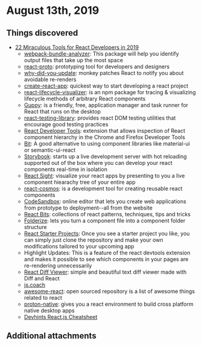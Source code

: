 # August 13th, 2019

## Things discovered

* [22 Miraculous Tools for React Developers in 2019](https://dev.to/jsmanifest/22-miraculous-tools-for-react-developers-in-2019-4i46)
    * [webpack-bundle-analyzer](https://github.com/webpack-contrib/webpack-bundle-analyzer): This package will help you identify output files that take up the most space
    * [react-proto](https://github.com/React-Proto/react-proto): prototyping tool for developers and designers
    * [why-did-you-update](https://github.com/welldone-software/why-did-you-render): monkey patches React to notify you about avoidable re-renders
    * [create-react-app](https://github.com/facebook/create-react-app): quickest way to start developing a react project
    * [react-lifecycle-visualizer](https://github.com/Oblosys/react-lifecycle-visualizer): is an npm package for tracing & visualizing lifecycle methods of arbitrary React components
    * [Guppy](https://github.com/joshwcomeau/guppy): is a friendly, free, application manager and task runner for React that runs on the desktop
    * [react-testing-library](https://github.com/testing-library/react-testing-library):  provides react DOM testing utilities that encourage good testing practices
    * [React Developer Tools](https://github.com/facebook/react-devtools): extension that allows inspection of React component hierarchy in the Chrome and Firefox Developer Tools
    * [Bit](https://bit.dev/): A good alternative to using component libraries like material-ui or semantic-ui-react
    * [Storybook](https://storybook.js.org/): starts up a live development server with hot reloading supported out of the box where you can develop your react components real-time in isolation
    * [React Sight](https://www.reactsight.com/): visualize your react apps by presenting to you a live component hiearachy tree of your entire app
    * [react-cosmos](https://github.com/react-cosmos/react-cosmos): is a development tool for creating reusable react components
    * [CodeSandbox](https://codesandbox.io/): online editor that lets you create web applications from prototype to deployment--all from the website
    * [React Bits](https://vasanthk.gitbooks.io/react-bits/): collections of react patterns, techniques, tips and tricks
    * [Folderize](https://marketplace.visualstudio.com/items?itemName=ee92.folderize): lets you turn a component file into a component folder structure
    * [React Starter Projects](https://www.javascriptstuff.com/react-starter-projects/): Once you see a starter project you like, you can simply just clone the repository and make your own modifications tailored to your upcoming app
    * Highlight Updates: This is a feature of the react devtools extension and makes it possible to see which components in your pages are re-rendering unnecessarily
    * [React Diff Viewer](https://praneshravi.in/react-diff-viewer/): simple and beautiful text diff viewer made with Diff and React
    * [js.coach](https://js.coach/?collection=React)
    * [awesome-react](https://github.com/enaqx/awesome-react): open sourced repository is a list of awesome things related to react
    * [proton-native](https://github.com/kusti8/proton-native): gives you a react environment to build cross platform native desktop apps
    * [Devhints React.js Cheatsheet](https://devhints.io/react)


## Additional attachments



